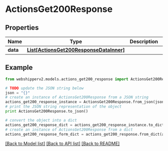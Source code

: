 # ActionsGet200Response


## Properties
Name | Type | Description | Notes
------------ | ------------- | ------------- | -------------
**data** | [**List[ActionsGet200ResponseDataInner]**](ActionsGet200ResponseDataInner.md) |  | [optional] 

## Example

```python
from webshipperv2.models.actions_get200_response import ActionsGet200Response

# TODO update the JSON string below
json = "{}"
# create an instance of ActionsGet200Response from a JSON string
actions_get200_response_instance = ActionsGet200Response.from_json(json)
# print the JSON string representation of the object
print ActionsGet200Response.to_json()

# convert the object into a dict
actions_get200_response_dict = actions_get200_response_instance.to_dict()
# create an instance of ActionsGet200Response from a dict
actions_get200_response_form_dict = actions_get200_response.from_dict(actions_get200_response_dict)
```
[[Back to Model list]](../README.md#documentation-for-models) [[Back to API list]](../README.md#documentation-for-api-endpoints) [[Back to README]](../README.md)


